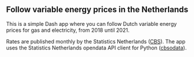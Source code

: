 ## Follow variable energy prices in the Netherlands

This is a simple Dash app where you can follow Dutch variable energy prices for gas and electricity, from 2018 until 2021.

Rates are published monthly by the Statistics Netherlands ([CBS](https://www.cbs.nl/en-gb)). The app uses the Statistics Netherlands opendata API client for Python ([cbsodata](https://pypi.org/project/cbsodata/)).

